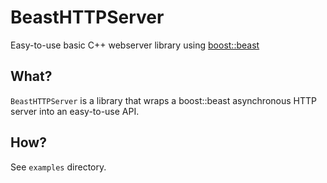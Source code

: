 # BeastHTTPServer
Easy-to-use basic C++ webserver library using [boost::beast](https://github.com/boostorg/beast)

## What?

`BeastHTTPServer` is a library that wraps a boost::beast asynchronous HTTP server into an easy-to-use API.

## How?

See `examples` directory.
